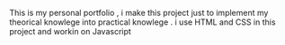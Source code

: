 This is my personal portfolio , i make this project just to implement my theorical knowlege into practical knowlege . i use HTML and CSS in this project and workin on Javascript
